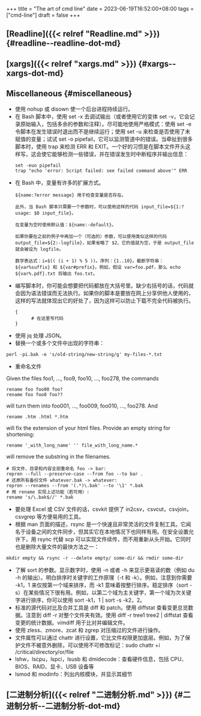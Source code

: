 +++
title = "The art of cmd line"
date = 2023-06-19T16:52:00+08:00
tags = ["cmd-line"]
draft = false
+++

## [Readline]({{< relref "Readline.md" >}}) {#readline--readline-dot-md}


## [xargs]({{< relref "xargs.md" >}}) {#xargs--xargs-dot-md}


## Miscellaneous {#miscellaneous}

-   使用 nohup 或 disown 使一个后台进程持续运行。
-   在 Bash 脚本中，使用 set -x 去调试输出（或者使用它的变体 set -v，它会记录原始输入，包括多余的参数和注释）。尽可能地使用严格模式：使用 set -e 令脚本在发生错误时退出而不是继续运行；使用 set -u 来检查是否使用了未赋值的变量；试试 set -o pipefail，它可以监测管道中的错误。当牵扯到很多脚本时，使用 trap 来检测 ERR 和 EXIT。一个好的习惯是在脚本文件开头这样写，这会使它能够检测一些错误，并在错误发生时中断程序并输出信息：
    ```shell
    set -euo pipefail
    trap "echo 'error: Script failed: see failed command above'" ERR
    ```
-   在 Bash 中，变量有许多的扩展方式。
    ```text
    ${name:?error message} 用于检查变量是否存在。

    此外，当 Bash 脚本只需要一个参数时，可以使用这样的代码 input_file=${1:?usage: $0 input_file}。

    在变量为空时使用默认值：${name:-default}。

    如果你要在之前的例子中再加一个（可选的）参数，可以使用类似这样的代码 output_file=${2:-logfile}，如果省略了 $2，它的值就为空，于是 output_file 就会被设为 logfile。

    数学表达式：i=$(( (i + 1) % 5 ))。序列：{1..10}。截断字符串：${var%suffix} 和 ${var#prefix}。例如，假设 var=foo.pdf，那么 echo ${var%.pdf}.txt 将输出 foo.txt。
    ```
-   编写脚本时，你可能会想要把代码都放在大括号里。缺少右括号的话，代码就会因为语法错误而无法执行。如果你的脚本是要放在网上分享供他人使用的，这样的写法就体现出它的好处了，因为这样可以防止下载不完全代码被执行。
    ```text
    {
          # 在这里写代码
    }
    ```
-   使用 jq 处理 JSON。
-   替换一个或多个文件中出现的字符串：

<!--listend-->

```shell
perl -pi.bak -e 's/old-string/new-string/g' my-files-*.txt
```

-   重命名文件

Given the files foo1, ..., foo9, foo10, ..., foo278, the commands

```shell
rename foo foo00 foo?
rename foo foo0 foo??
```

will turn them into foo001, ..., foo009, foo010, ..., foo278. And

```shell
rename .htm .html *.htm
```

will fix the extension of your html files. Provide an empty string for shortening:

```shell
rename '_with_long_name' '' file_with_long_name.*
```

will remove the substring in the filenames.

```shell
# 将文件、目录和内容全部重命名 foo -> bar:
repren --full --preserve-case --from foo --to bar .
# 还原所有备份文件 whatever.bak -> whatever:
repren --renames --from '(.*)\.bak' --to '\1' *.bak
# 用 rename 实现上述功能（若可用）:
rename 's/\.bak$//' *.bak
```

-   要处理 Excel 或 CSV 文件的话，csvkit 提供了 in2csv，csvcut，csvjoin，csvgrep 等方便易用的工具。
-   根据 man 页面的描述，rsync 是一个快速且非常灵活的文件复制工具。它闻名于设备之间的文件同步，但其实它在本地情况下也同样有用。在安全设置允许下，用 rsync 代替 scp 可以实现文件续传，而不用重新从头开始。它同时也是删除大量文件的最快方法之一：

<!--listend-->

```shell
mkdir empty && rsync -r --delete empty/ some-dir && rmdir some-dir
```

-   了解 sort 的参数。显示数字时，使用 -n 或者 -h 来显示更易读的数（例如 du -h 的输出）。明白排序时关键字的工作原理（-t 和 -k）。例如，注意到你需要 -k1，1 来仅按第一个域来排序，而 -k1 意味着按整行排序。稳定排序（sort -s）在某些情况下很有用。例如，以第二个域为主关键字，第一个域为次关键字进行排序，你可以使用 sort -k1，1 | sort -s -k2，2。
-   标准的源代码对比及合并工具是 diff 和 patch。使用 diffstat 查看变更总览数据。注意到 diff -r 对整个文件夹有效。使用 diff -r tree1 tree2 | diffstat 查看变更的统计数据。vimdiff 用于比对并编辑文件。
-   使用 zless、zmore、zcat 和 zgrep 对压缩过的文件进行操作。
-   文件属性可以通过 chattr 进行设置，它比文件权限更加底层。例如，为了保护文件不被意外删除，可以使用不可修改标记：sudo chattr +i /critical/directory/or/file
-   lshw，lscpu，lspci，lsusb 和 dmidecode：查看硬件信息，包括 CPU、BIOS、RAID、显卡、USB 设备等
-   lsmod 和 modinfo：列出内核模块，并显示其细节


## [二进制分析]({{< relref "二进制分析.md" >}}) {#二进制分析--二进制分析-dot-md}
